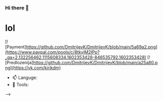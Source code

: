 ### Hi there 👋


# lol
[![Payment]https://github.com/DmitrijevK/DmitrijevK/blob/main/5a69a2.png](https://www.paypal.com/pools/c/8tkyjM2IPp?_ga=2.132256462.1115608334.1602353428-846535792.1602353428)
[![Predlozenija]https://github.com/DmitrijevK/DmitrijevK/blob/main/a25a80.png](https://vk.com/kirikdm)
- 📫 Languge:
- 🌱 Tools:
	
-->
